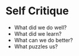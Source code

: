# Self Critique

* What did we do well?
* What did we learn?
* What can we do better?
* What puzzles us?

